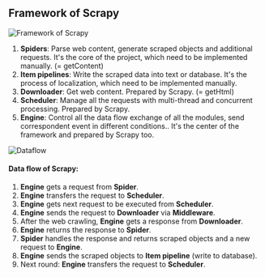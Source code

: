 ## Framework of Scrapy

![Framework of Scrapy](https://pic2.zhimg.com/80/v2-f9a34c578b7193f5772c26891d283c55_hd.jpg)

1. **Spiders**: Parse web content, generate scraped objects and additional requests. It's the core of the project, which need to be implemented manually. (= getContent)
2. **Item pipelines**: Write the scraped data into text or database. It's the process of localization, which need to be implemented manually.
3. **Downloader**: Get web content. Prepared by Scrapy. (= getHtml)
4. **Scheduler**: Manage all the requests with multi-thread and concurrent processing. Prepared by Scrapy.
5. **Engine**: Control all the data flow exchange of all the modules, send correspondent event in different conditions.. It's the center of the framework and prepared by Scrapy too.

![Dataflow](https://pic1.zhimg.com/80/v2-a882bb4ccab048a930252e272ff9da1d_hd.jpg)
#### Data flow of Scrapy:
1. **Engine** gets a request from **Spider**.
2. **Engine** transfers the request to **Scheduler**.
3. **Engine** gets next request to be executed from **Scheduler**.
4. **Engine** sends the request to **Downloader** via **Middleware**.
5. After the web crawling, **Engine** gets a response from **Downloader**.
6. **Engine** returns the response to **Spider**.
7. **Spider** handles the response and returns scraped objects and a new request to **Engine**.
8. **Engine** sends the scraped objects to **Item pipeline** (write to database).
9. Next round: **Engine** transfers the request to **Scheduler**.
